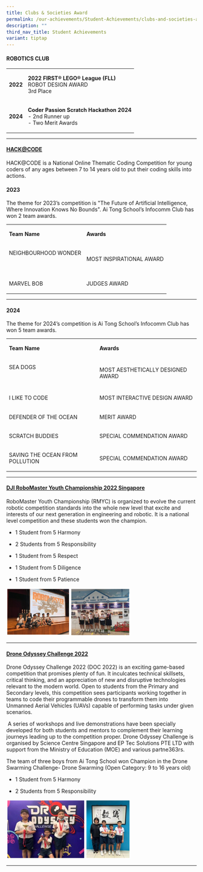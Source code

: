 ```yaml
---
title: Clubs & Societies Award
permalink: /our-achievements/Student-Achievements/clubs-and-societies-award/
description: ""
third_nav_title: Student Achievements
variant: tiptap
---
```

<h4><strong>ROBOTICS CLUB</strong></h4>
<table style="minWidth: 50px">
<colgroup>
<col>
<col>
</colgroup>
<tbody>
<tr>
<td rowspan="1" colspan="1">
<p><strong>2022</strong>
</p>
</td>
<td rowspan="1" colspan="1">
<p><strong>2022 FIRST® LEGO® League (FLL)<br></strong>ROBOT DESIGN AWARD
<br>3rd Place</p>
</td>
</tr>
<tr>
<td rowspan="1" colspan="1">
<p><strong>2024</strong>
</p>
</td>
<td rowspan="1" colspan="1">
<p><strong>Coder Passion Scratch Hackathon 2024</strong>
<br>- 2nd Runner up
<br>- Two Merit Awards</p>
</td>
</tr>
</tbody>
</table>
<hr>
<h4><strong><u>HACK@CODE</u></strong></h4>
<p>HACK@CODE is a National Online Thematic Coding Competition for young coders
of any ages between 7 to 14 years old to put their coding skills into actions.</p>
<h4>2023</h4>
<p>The theme for 2023’s competition is "The Future of Artificial Intelligence,
Where Innovation Knows No Bounds". Ai Tong School’s Infocomm Club has won
2 team awards.</p>
<table style="minWidth: 50px">
<colgroup>
<col>
<col>
</colgroup>
<tbody>
<tr>
<td rowspan="1" colspan="1">
<p><strong>Team Name</strong>
</p>
</td>
<td rowspan="1" colspan="1">
<p><strong>Awards</strong>
</p>
</td>
</tr>
<tr>
<td rowspan="1" colspan="1">
<p>NEIGHBOURHOOD WONDER</p>
<p>&nbsp;</p>
</td>
<td rowspan="1" colspan="1">
<p>MOST INSPIRATIONAL AWARD</p>
</td>
</tr>
<tr>
<td rowspan="1" colspan="1">
<p>MARVEL BOB</p>
</td>
<td rowspan="1" colspan="1">
<p>JUDGES AWARD</p>
</td>
</tr>
</tbody>
</table>
<hr>
<h4>2024</h4>
<p>The theme for 2024’s competition is Ai Tong School’s Infocomm Club has
won 5 team awards.</p>
<table style="minWidth: 50px">
<colgroup>
<col>
<col>
</colgroup>
<tbody>
<tr>
<td rowspan="1" colspan="1">
<p><strong>Team Name</strong>
</p>
</td>
<td rowspan="1" colspan="1">
<p><strong>Awards</strong>
</p>
</td>
</tr>
<tr>
<td rowspan="1" colspan="1">
<p>SEA DOGS</p>
<p>&nbsp;</p>
</td>
<td rowspan="1" colspan="1">
<p>MOST AESTHETICALLY DESIGNED AWARD</p>
</td>
</tr>
<tr>
<td rowspan="1" colspan="1">
<p>I LIKE TO CODE</p>
</td>
<td rowspan="1" colspan="1">
<p>MOST INTERACTIVE DESIGN AWARD</p>
</td>
</tr>
<tr>
<td rowspan="1" colspan="1">
<p>DEFENDER OF THE OCEAN</p>
</td>
<td rowspan="1" colspan="1">
<p>MERIT AWARD</p>
</td>
</tr>
<tr>
<td rowspan="1" colspan="1">
<p>SCRATCH BUDDIES</p>
</td>
<td rowspan="1" colspan="1">
<p>SPECIAL COMMENDATION AWARD</p>
</td>
</tr>
<tr>
<td rowspan="1" colspan="1">
<p>SAVING THE OCEAN FROM POLLUTION</p>
</td>
<td rowspan="1" colspan="1">
<p>SPECIAL COMMENDATION AWARD</p>
</td>
</tr>
</tbody>
</table>
<hr>
<h4><strong><u>DJI RoboMaster Youth Championship 2022 Singapore</u></strong></h4>
<p>RoboMaster Youth Championship (RMYC) is organized to evolve the current
robotic competition standards into the whole new level that excite and
interests of our next generation in engineering and robotic. It is a national
level competition and these students won the champion.</p>
<ul data-tight="true" class="tight">
<li>
<p>1 Student from 5 Harmony</p>
</li>
<li>
<p>2 Students from 5 Responsibility</p>
</li>
<li>
<p>1 Student from 5 Respect</p>
</li>
<li>
<p>1 Student from 5 Diligence</p>
</li>
<li>
<p>1 Student from 5 Patience</p>
</li>
</ul>
<div class="isomer-image-wrapper">
<img style="width:65%" height="auto" width="100%" src="/images/csa1.png">
</div>
<hr>
<h4><strong><u>Drone Odyssey Challenge 2022</u></strong></h4>
<p>Drone Odyssey Challenge 2022 (DOC 2022) is an exciting game-based competition
that promises plenty of fun. It inculcates technical skillsets, critical
thinking, and an appreciation of new and disruptive technologies relevant
to the modern world. Open to students from the Primary and Secondary levels,
this competition sees participants working together in teams to code their
programmable drones to transform them into Unmanned Aerial Vehicles (UAVs)
capable of performing tasks under given scenarios.</p>
<p>&nbsp;A series of workshops and live demonstrations have been specially
developed for both students and mentors to complement their learning journeys
leading up to the competition proper. Drone Odyssey Challenge is organised
by Science Centre Singapore and EP Tec Solutions PTE LTD with support from
the Ministry of Education (MOE) and various partne363rs.</p>
<p>The team of three boys from Ai Tong School won Champion in the Drone Swarming
Challenge- Drone Swarming (Open Category: 9 to 16 years old)&nbsp;&nbsp;</p>
<ul data-tight="true" class="tight">
<li>
<p>1 Student from 5 Harmony</p>
</li>
<li>
<p>2 Students from 5 Responsibility</p>
</li>
</ul>
<div class="isomer-image-wrapper">
<img style="width:65%" height="auto" width="100%" src="/images/csa2.png">
</div>
<hr>
<p></p>
<p></p>